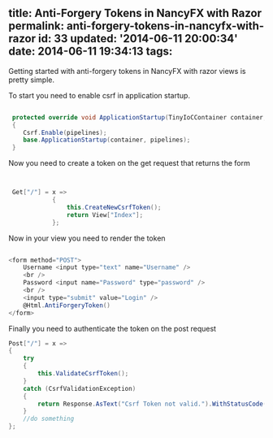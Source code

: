 title: Anti-Forgery Tokens in NancyFX with Razor
permalink: anti-forgery-tokens-in-nancyfx-with-razor
id: 33
updated: '2014-06-11 20:00:34'
date: 2014-06-11 19:34:13
tags:
---

Getting started with anti-forgery tokens in NancyFX with razor views is pretty simple.

To start you need to enable csrf in application startup. 

```csharp

 protected override void ApplicationStartup(TinyIoCContainer container, IPipelines pipelines)
 {
  	Csrf.Enable(pipelines);
    base.ApplicationStartup(container, pipelines);
 }

```

Now you need to create a token on the get request that returns the form


```csharp


 Get["/"] = x =>
            {
                this.CreateNewCsrfToken();
                return View["Index"];
            };


```

Now in your view you need to render the token


```csharp

<form method="POST">
    Username <input type="text" name="Username" />
    <br />
    Password <input name="Password" type="password" />
    <br />
    <input type="submit" value="Login" />
    @Html.AntiForgeryToken()
</form>

```

Finally you need to authenticate the token on the post request


```csharp
Post["/"] = x =>
{
	try
	{
		this.ValidateCsrfToken();
	}
	catch (CsrfValidationException)
	{
		return Response.AsText("Csrf Token not valid.").WithStatusCode(403);
	}
    //do something
};



```